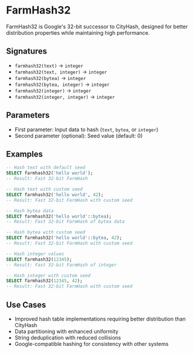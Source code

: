 # FarmHash32

FarmHash32 is Google's 32-bit successor to CityHash, designed for better distribution properties while maintaining high performance.

## Signatures

- `farmhash32(text)` → `integer`
- `farmhash32(text, integer)` → `integer`
- `farmhash32(bytea)` → `integer`
- `farmhash32(bytea, integer)` → `integer`
- `farmhash32(integer)` → `integer`
- `farmhash32(integer, integer)` → `integer`

## Parameters

- First parameter: Input data to hash (`text`, `bytea`, or `integer`)
- Second parameter (optional): Seed value (default: 0)

## Examples

```sql
-- Hash text with default seed
SELECT farmhash32('hello world');
-- Result: Fast 32-bit FarmHash

-- Hash text with custom seed
SELECT farmhash32('hello world', 42);
-- Result: Fast 32-bit FarmHash with custom seed

-- Hash bytea data
SELECT farmhash32('hello world'::bytea);
-- Result: Fast 32-bit FarmHash of bytea data

-- Hash bytea with custom seed
SELECT farmhash32('hello world'::bytea, 42);
-- Result: Fast 32-bit FarmHash with custom seed

-- Hash integer values
SELECT farmhash32(12345);
-- Result: Fast 32-bit FarmHash of integer

-- Hash integer with custom seed
SELECT farmhash32(12345, 42);
-- Result: Fast 32-bit FarmHash with custom seed
```

## Use Cases

- Improved hash table implementations requiring better distribution than CityHash
- Data partitioning with enhanced uniformity
- String deduplication with reduced collisions
- Google-compatible hashing for consistency with other systems